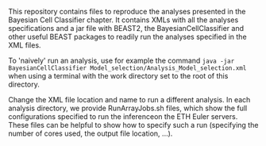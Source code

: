 This repository contains files to reproduce the analyses presented in
the Bayesian Cell Classifier chapter. It contains XMLs with all the analyses specifications
 and a jar file with BEAST2, the BayesianCellClassifier and other useful BEAST packages
 to readily run the analyses specified in the XML files.

 To 'naively' run an analysis, use for example the command
`java -jar BayesianCellClassifier Model_selection/Analysis_Model_selection.xml`
 when using a terminal with the work directory set to the root of this directory.

 Change the XML file location and name to run a different analysis.
 In each analysis directory, we provide RunArrayJobs.sh files, which show the
 full configurations specified to run the inferenceon the ETH Euler servers.
 These files can be helpful to show how to specify such a run
 (specifying the number of cores used, the output file location, ...).
